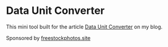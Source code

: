 # Data Unit Converter

This mini tool built for the article [Data Unit Converter](https://ilyasozkurt.com/tools/data-units-conversion/) on my blog.

Sponsored by [freestockphotos.site](https://freestockphotos.site "Free Stock Photos.site")

